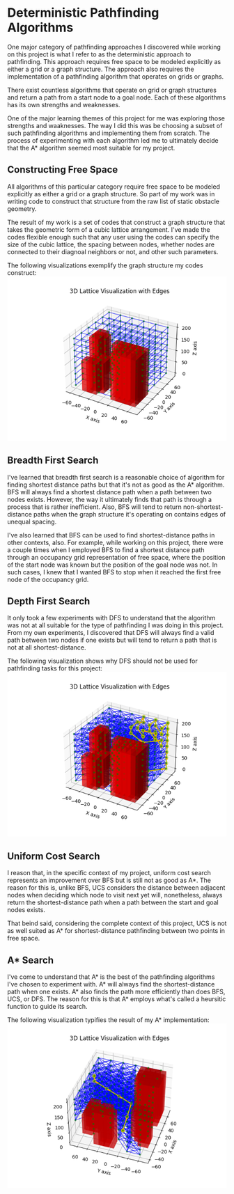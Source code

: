 # Deterministic Pathfinding Algorithms

One major category of pathfinding approaches I discovered while working on this project is what I refer to as the deterministic approach to pathfinding. This approach requires free space to be modeled explicitly as either a grid or a graph structure. The approach also requires the implementation of a pathfinding algorithm that operates on grids or graphs. 

There exist countless algorithms that operate on grid or graph structures and return a path from a start node to a goal node. Each of these algorithms has its own strengths and weaknesses. 

One of the major learning themes of this project for me was exploring those strengths and waaknesses. The way I did this was be choosing a subset of such pathfinding algorithms and implementing them from scratch. The process of experimenting with each algorithm led me to ultimately decide that the A* algorithm seemed most suitable for my project.

## Constructing Free Space

All algorithms of this particular category require free space to be modeled explicitly as either a grid or a graph structure. So part of my work was in writing code to construct that structure from the raw list of static obstacle geometry. 

The result of my work is a set of codes that construct a graph structure that takes the geometric form of a cubic lattice arrangement. I've made the codes flexible enough such that any user using the codes can specify the size of the cubic lattice, the spacing between nodes, whether nodes are connected to their diagnoal neighbors or not, and other such parameters. 

The following visualizations exemplify the graph structure my codes construct: 
![Free Space](supporting_figures/Lattice-1.png)



## Breadth First Search
I've learned that breadth first search is a reasonable choice of algorithm for finding shortest distance paths but that it's not as good as the A* algorithm. BFS will always find a shortest distance path when a path between two nodes exists. However, the way it ultimately finds that path is through a process that is rather inefficient. Also, BFS will tend to return non-shortest-distance paths when the graph structure it's operating on contains edges of unequal spacing. 

I've also learned that BFS can be used to find shortest-distance paths in other contexts, also. For example, while working on this project, there were a couple times when I employed BFS to find a shortest distance path through an occupancy grid representation of free space, where the position of the start node was known but the position of the goal node was not. In such cases, I knew that I wanted BFS to stop when it reached the first free node of the occupancy grid. 

## Depth First Search
It only took a few experiments with DFS to understand that the algorithm was not at all suitable for the type of pathfinding I was doing in this project. From my own experiments, I discovered that DFS will always find a valid path between two nodes if one exists but will tend to return a path that is not at all shortest-distance. 

The following visualization shows why DFS should not be used for pathfinding tasks for this project: 
![DFS](supporting_figures/Lattice-DFS.png)

## Uniform Cost Search
I reason that, in the specific context of my project, uniform cost search represents an improvement over BFS but is still not as good as A*. The reason for this is, unlike BFS, UCS considers the distance between adjacent nodes when deciding which node to visit next yet will, nonetheless, always return the shortest-distance path when a path between the start and goal nodes exists. 

That beind said, considering the complete context of this project, UCS is not as well suited as A* for shortest-distance pathfinding between two points in free space. 

## A* Search
I've come to understand that A* is the best of the pathfinding algorithms I've chosen to experiment with. A* will always find the shortest-distance path when one exists. A* also finds the path more efficiently than does BFS, UCS, or DFS. The reason for this is that A* employs what's called a heursitic function to guide its search. 

The following visualization typifies the result of my A* implementation: 
![A*](supporting_figures/Lattice-AStar.png)
